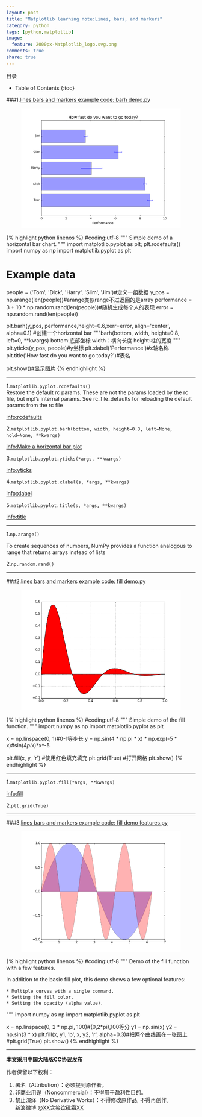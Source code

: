 ```yaml
---
layout: post
title: "Matplotlib learning note:Lines, bars, and markers"
category: python
tags: [python,matplotlib]
image:
  feature: 2000px-Matplotlib_logo.svg.png
comments: true
share: true
---
```


目录

* Table of Contents
{:toc}


###1.[lines bars and markers example code: barh demo.py](http://matplotlib.org/examples/lines_bars_and_markers/barh_demo.html)


<figure>
    <a href="/images/barh_demo.png"> <!--herf是超链接-->
        <img src="/images/barh_demo.png"><!--img标签必须有src属性=“图片位置”-->
    </a>
</figure>


{% highlight python linenos %}
#coding:utf-8
"""
Simple demo of a horizontal bar chart.
"""
import matplotlib.pyplot as plt; plt.rcdefaults()
import numpy as np
import matplotlib.pyplot as plt
# Example data
people = ('Tom', 'Dick', 'Harry', 'Slim', 'Jim')#定义一组数据
y_pos = np.arange(len(people))#arange类似range不过返回的是array
performance = 3 + 10 * np.random.rand(len(people))#随机生成每个人的表现
error = np.random.rand(len(people))

plt.barh(y_pos, performance,height=0.6,xerr=error, align='center', alpha=0.1)
#创建一个horizontal bar
"""barh(bottom, width, height=0.8, left=0, **kwargs)
bottom:底部坐标
width：横向长度
height:柱的宽度
"""
plt.yticks(y_pos, people)#y坐标
plt.xlabel('Performance')#x轴名称
plt.title('How fast do you want to go today?')#表名

plt.show()#显示图片
{% endhighlight %}

*************************
1.`matplotlib.pyplot.rcdefaults()`  
Restore the default rc params. These are not the params loaded by the rc file, but mpl’s internal params. See rc_file_defaults for reloading the default params from the rc file

[info:rcdefaults](http://matplotlib.org/1.3.1/api/pyplot_api.html#matplotlib.pyplot.rcdefaults)

2.`matplotlib.pyplot.barh(bottom, width, height=0.8, left=None, hold=None, **kwargs)`

[info:Make a horizontal bar plot](http://matplotlib.org/1.3.1/api/pyplot_api.html#matplotlib.pyplot.barh)

3.`matplotlib.pyplot.yticks(*args, **kwargs)` 

[info:yticks](http://matplotlib.org/1.3.1/api/pyplot_api.html#matplotlib.pyplot.yticks)

4.`matplotlib.pyplot.xlabel(s, *args, **kwargs)`

[info:xlabel](http://matplotlib.org/1.3.1/api/pyplot_api.html#matplotlib.pyplot.xlabel)

5.`matplotlib.pyplot.title(s, *args, **kwargs)`

[info:title](http://matplotlib.org/1.3.1/api/pyplot_api.html#matplotlib.pyplot.title)


********************************************
1.`np.arange()`

To create sequences of numbers, NumPy provides a function analogous to range that returns arrays instead of lists

2.`np.random.rand()`


********************************************


###2.[lines bars and markers example code: fill demo.py](http://matplotlib.org/examples/lines_bars_and_markers/fill_demo.html)

<figure>
    <a href="/images/1-figure-2.png"> <!--herf是超链接-->
        <img src="/images/1-figure-2.png"><!--img标签必须有src属性=“图片位置”-->
    </a>
</figure>

{% highlight python linenos %}
#coding:utf-8
"""
Simple demo of the fill function.
"""
import numpy as np
import matplotlib.pyplot as plt

x = np.linspace(0, 1)#0-1等步长
y = np.sin(4 * np.pi * x) * np.exp(-5 * x)#sin(4*pi*x)*x^-5

plt.fill(x, y, 'r') #使用红色填充填充
plt.grid(True) #打开网格
plt.show()
{% endhighlight %}

***************************************

1.`matplotlib.pyplot.fill(*args, **kwargs)`

[info:fill](http://matplotlib.org/1.3.1/api/pyplot_api.html#matplotlib.pyplot.fill)

2.`plt.grid(True)`

********************************

###3.[lines bars and markers example code: fill demo features.py](http://matplotlib.org/examples/lines_bars_and_markers/fill_demo_features.html#lines-bars-and-markers-example-code-fill-demo-features-py)


<figure>
    <a href="/images/1-figure-3.png"> <!--herf是超链接-->
        <img src="/images/1-figure-3.png"><!--img标签必须有src属性=“图片位置”-->
    </a>
</figure>


{% highlight python linenos %}
#coding:utf-8
"""
Demo of the fill function with a few features.

In addition to the basic fill plot, this demo shows a few optional features:

    * Multiple curves with a single command.
    * Setting the fill color.
    * Setting the opacity (alpha value).
"""
import numpy as np
import matplotlib.pyplot as plt

x = np.linspace(0, 2 * np.pi, 100)#(0,2*pi),100等分
y1 = np.sin(x)
y2 = np.sin(3 * x)
plt.fill(x, y1, 'b', x, y2, 'r', alpha=0.3)#把两个曲线画在一张图上
#plt.grid(True)
plt.show()
{% endhighlight %}


*************************************
**本文采用中国大陆版CC协议发布**
 
作者保留以下权利：  
1. 署名（Attribution）：必须提到原作者。  
2. 非商业用途（Noncommercial）：不得用于盈利性目的。  
3. 禁止演绎（No Derivative Works）：不得修改原作品, 不得再创作。   
新浪微博 [@XX含笑饮砒霜XX](http://weibo.com/1807732335/AvK7VrQlp?type=like)